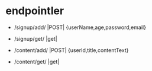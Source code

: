 # endpointler

- /signup/add/  |POST|  {userName,age,password,email}
- /signup/get/  |get|    

- /content/add/  |POST| {userId,title,contentText}
- /content/get/  |get|    
